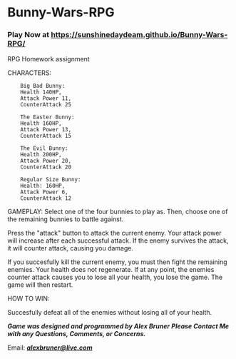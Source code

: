 # Bunny-Wars-RPG
### Play Now at https://sunshinedaydeam.github.io/Bunny-Wars-RPG/
RPG Homework assignment

CHARACTERS:
        
        Big Bad Bunny:
        Health 140HP, 
        Attack Power 11, 
        CounterAttack 25
        
        The Easter Bunny:
        Health 160HP, 
        Attack Power 13, 
        CounterAttack 15
        
        The Evil Bunny:
        Health 200HP, 
        Attack Power 20, 
        CounterAttack 20
        
        Regular Size Bunny:
        Health: 160HP, 
        Attack Power 6, 
        CounterAttack 12

GAMEPLAY:
Select one of the four bunnies to play as. Then, choose one of the remaining bunnies to battle against.

Press the "attack" button to attack the current enemy.  Your attack power will increase after each successful attack. If the enemy survives the attack, it will counter attack, causing you damage.

If you succesfully kill the current enemy, you must then fight the remaining enemies.  Your health does not regenerate.  If at any point, the enemies counter attack causes you to lose all your health, you lose the game.  The game will then restart.

HOW TO WIN:

Succesfully defeat all of the enemies without losing all of your health.


***Game was designed and programmed by Alex Bruner***
***Please Contact Me with any Questions, Comments, or Concerns.***

Email: ***alexbruner@live.com***

